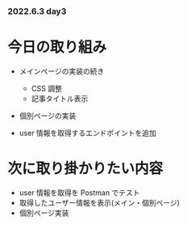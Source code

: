 ### 2022.6.3 day3

# 今日の取り組み

- メインページの実装の続き

  - CSS 調整
  - 記事タイトル表示

- 個別ページの実装
- user 情報を取得するエンドポイントを追加

# 次に取り掛かりたい内容

- user 情報を取得を Postman でテスト
- 取得したユーザー情報を表示(メイン・個別ページ)
- 個別ページ実装
